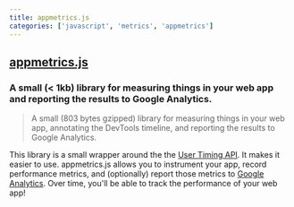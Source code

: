 ```yaml
---
title: appmetrics.js
categories: ['javascript', 'metrics', 'appmetrics']
---
```

## [appmetrics.js](https://github.com/ebidel/appmetrics.js)

### A small (< 1kb) library for measuring things in your web app and reporting the results to Google Analytics.


> A small (803 bytes gzipped) library for measuring things in your web app, annotating the DevTools timeline, and reporting the results to Google Analytics.

This library is a small wrapper around the the [User Timing API](https://developer.mozilla.org/en-US/docs/Web/API/User_Timing_API). It makes it easier to use. appmetrics.js allows you to instrument your app, record performance metrics, and (optionally) report those metrics to [Google Analytics](https://analytics.google.com). Over time, you'll be able to track the performance of your web app!
